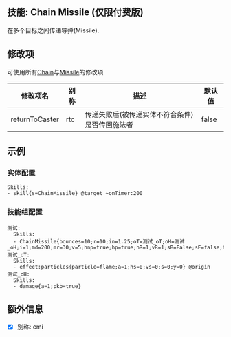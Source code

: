 技能: Chain Missile (仅限付费版)
--------------------------

在多个目标之间传递导弹(Missile).

修改项
----------

可使用所有[Chain](技能/列表/chain)与[Missile](技能/列表/Missile)的修改项

| 修改项名 | 别称    | 描述                                                                                                    | 默认值 |
|-----------|------------|----------------------------------------------------------------------------------------------------------------|---------------|
| returnToCaster | rtc | 传递失败后(被传递实体不符合条件)是否传回施法者 | false | 

示例
--------

### 实体配置

    Skills:
    - skill{s=ChainMissile} @target ~onTimer:200

### 技能组配置

    测试:
      Skills:
      - ChainMissile{bounces=10;r=10;in=1.25;oT=测试_oT;oH=测试_oH;i=1;md=200;mr=30;v=5;hnp=true;hp=true;hR=1;vR=1;sB=False;sE=false;tyo=1;hs=true;hfs=1}
    测试_oT:
      Skills:
      - effect:particles{particle=flame;a=1;hs=0;vs=0;s=0;y=0} @origin
    测试_oH:
      Skills:
      - damage{a=1;pkb=true}

额外信息
--------

- [x] 别称: cmi